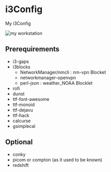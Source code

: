 # i3Config
My i3Config

![my workstation](http://url/to/img.png)

## Prerequirements
* i3-gaps
* i3blocks
  * NetworkManager/nmcli : nm-vpn Blocket
  * networkmanager-openvpn
  * perl-json : weather_NOAA Blocklet
* rofi
* dunst
* ttf-font-awesome
* ttf-monoid
* ttf-dejavu
* ttf-hack
* calcurse
* gsimplecal

## Optional
* conky
* picom or compton (as it used to be known)
* redshift
